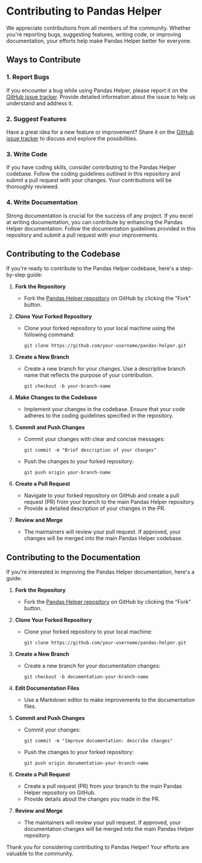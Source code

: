 # Contributing to Pandas Helper

We appreciate contributions from all members of the community. Whether you're reporting bugs, suggesting features, writing code, or improving documentation, your efforts help make Pandas Helper better for everyone.

## Ways to Contribute

### 1. Report Bugs
If you encounter a bug while using Pandas Helper, please report it on the [GitHub issue tracker](https://github.com/Nikunjmistry22/Pandas-Helper/issues). Provide detailed information about the issue to help us understand and address it.

### 2. Suggest Features
Have a great idea for a new feature or improvement? Share it on the [GitHub issue tracker](https://github.com/Nikunjmistry22/Pandas-Helper/issues) to discuss and explore the possibilities.

### 3. Write Code
If you have coding skills, consider contributing to the Pandas Helper codebase. Follow the coding guidelines outlined in this repository and submit a pull request with your changes. Your contributions will be thoroughly reviewed.

### 4. Write Documentation
Strong documentation is crucial for the success of any project. If you excel at writing documentation, you can contribute by enhancing the Pandas Helper documentation. Follow the documentation guidelines provided in this repository and submit a pull request with your improvements.

## Contributing to the Codebase

If you're ready to contribute to the Pandas Helper codebase, here's a step-by-step guide:

1. **Fork the Repository**
   - Fork the [Pandas Helper repository](https://github.com/Nikunjmistry22/Pandas-Helper/) on GitHub by clicking the "Fork" button.

2. **Clone Your Forked Repository**
   - Clone your forked repository to your local machine using the following command:
     ```
     git clone https://github.com/your-username/pandas-helper.git
     ```

3. **Create a New Branch**
   - Create a new branch for your changes. Use a descriptive branch name that reflects the purpose of your contribution.
     ```
     git checkout -b your-branch-name
     ```

4. **Make Changes to the Codebase**
   - Implement your changes in the codebase. Ensure that your code adheres to the coding guidelines specified in the repository.

5. **Commit and Push Changes**
   - Commit your changes with clear and concise messages:
     ```
     git commit -m "Brief description of your changes"
     ```
   - Push the changes to your forked repository:
     ```
     git push origin your-branch-name
     ```

6. **Create a Pull Request**
   - Navigate to your forked repository on GitHub and create a pull request (PR) from your branch to the main Pandas Helper repository.
   - Provide a detailed description of your changes in the PR.

7. **Review and Merge**
   - The maintainers will review your pull request. If approved, your changes will be merged into the main Pandas Helper codebase.

## Contributing to the Documentation

If you're interested in improving the Pandas Helper documentation, here's a guide:

1. **Fork the Repository**
   - Fork the [Pandas Helper repository](https://github.com/Nikunjmistry22/Pandas-Helper/) on GitHub by clicking the "Fork" button.

2. **Clone Your Forked Repository**
   - Clone your forked repository to your local machine:
     ```
     git clone https://github.com/your-username/pandas-helper.git
     ```

3. **Create a New Branch**
   - Create a new branch for your documentation changes:
     ```
     git checkout -b documentation-your-branch-name
     ```

4. **Edit Documentation Files**
   - Use a Markdown editor to make improvements to the documentation files.

5. **Commit and Push Changes**
   - Commit your changes:
     ```
     git commit -m "Improve documentation: describe changes"
     ```
   - Push the changes to your forked repository:
     ```
     git push origin documentation-your-branch-name
     ```

6. **Create a Pull Request**
   - Create a pull request (PR) from your branch to the main Pandas Helper repository on GitHub.
   - Provide details about the changes you made in the PR.

7. **Review and Merge**
   - The maintainers will review your pull request. If approved, your documentation changes will be merged into the main Pandas Helper repository.

Thank you for considering contributing to Pandas Helper! Your efforts are valuable to the community.
